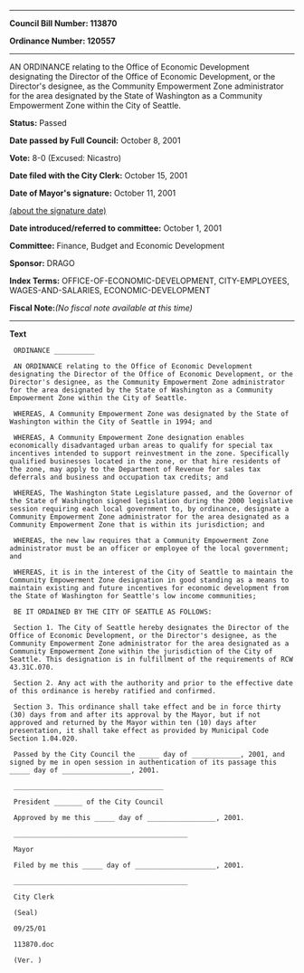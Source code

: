 

********

**Council Bill Number: 113870**
   
**Ordinance Number: 120557**
********

 AN ORDINANCE relating to the Office of Economic Development designating the Director of the Office of Economic Development, or the Director's designee, as the Community Empowerment Zone administrator for the area designated by the State of Washington as a Community Empowerment Zone within the City of Seattle.

**Status:** Passed
   
**Date passed by Full Council:** October 8, 2001
   
**Vote:** 8-0 (Excused: Nicastro)
   
**Date filed with the City Clerk:** October 15, 2001
   
**Date of Mayor's signature:** October 11, 2001
   
[(about the signature date)](/~public/approvaldate.htm)
   
   
   
**Date introduced/referred to committee:** October 1, 2001
   
**Committee:** Finance, Budget and Economic Development
   
**Sponsor:** DRAGO
   
   
**Index Terms:** OFFICE-OF-ECONOMIC-DEVELOPMENT, CITY-EMPLOYEES, WAGES-AND-SALARIES, ECONOMIC-DEVELOPMENT

**Fiscal Note:**_(No fiscal note available at this time)_

********

**Text**
   
```
 ORDINANCE __________

 AN ORDINANCE relating to the Office of Economic Development designating the Director of the Office of Economic Development, or the Director's designee, as the Community Empowerment Zone administrator for the area designated by the State of Washington as a Community Empowerment Zone within the City of Seattle.

 WHEREAS, A Community Empowerment Zone was designated by the State of Washington within the City of Seattle in 1994; and

 WHEREAS, A Community Empowerment Zone designation enables economically disadvantaged urban areas to qualify for special tax incentives intended to support reinvestment in the zone. Specifically qualified businesses located in the zone, or that hire residents of the zone, may apply to the Department of Revenue for sales tax deferrals and business and occupation tax credits; and

 WHEREAS, The Washington State Legislature passed, and the Governor of the State of Washington signed legislation during the 2000 legislative session requiring each local government to, by ordinance, designate a Community Empowerment Zone administrator for the area designated as a Community Empowerment Zone that is within its jurisdiction; and

 WHEREAS, the new law requires that a Community Empowerment Zone administrator must be an officer or employee of the local government; and

 WHEREAS, it is in the interest of the City of Seattle to maintain the Community Empowerment Zone designation in good standing as a means to maintain existing and future incentives for economic development from the State of Washington for Seattle's low income communities;

 BE IT ORDAINED BY THE CITY OF SEATTLE AS FOLLOWS:

 Section 1. The City of Seattle hereby designates the Director of the Office of Economic Development, or the Director's designee, as the Community Empowerment Zone administrator for the area designated as a Community Empowerment Zone within the jurisdiction of the City of Seattle. This designation is in fulfillment of the requirements of RCW 43.31C.070.

 Section 2. Any act with the authority and prior to the effective date of this ordinance is hereby ratified and confirmed.

 Section 3. This ordinance shall take effect and be in force thirty (30) days from and after its approval by the Mayor, but if not approved and returned by the Mayor within ten (10) days after presentation, it shall take effect as provided by Municipal Code Section 1.04.020.

 Passed by the City Council the _____ day of ____________, 2001, and signed by me in open session in authentication of its passage this _____ day of _________________, 2001.

 _____________________________________

 President _______ of the City Council

 Approved by me this _____ day of _________________, 2001.

 ___________________________________________

 Mayor

 Filed by me this _____ day of ____________________, 2001.

 ___________________________________________

 City Clerk

 (Seal)

 09/25/01

 113870.doc

 (Ver. )

```
